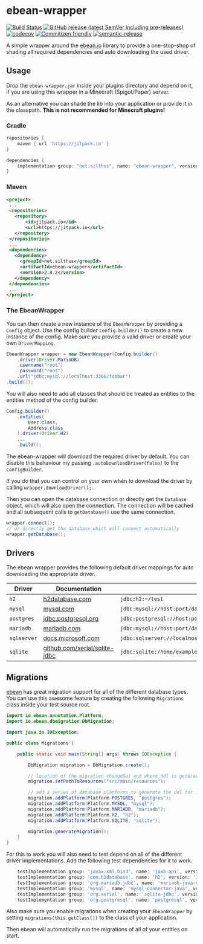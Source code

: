 # ebean-wrapper

[![Build Status](https://github.com/Silthus/ebean/workflows/Build/badge.svg)](../../actions?query=workflow%3ABuild)
[![GitHub release (latest SemVer including pre-releases)](https://img.shields.io/github/v/release/Silthus/ebean?include_prereleases&label=release)](../../releases)
[![codecov](https://codecov.io/gh/Silthus/spigot-plugin-template/branch/master/graph/badge.svg)](https://codecov.io/gh/Silthus/ebean)
[![Commitizen friendly](https://img.shields.io/badge/commitizen-friendly-brightgreen.svg)](http://commitizen.github.io/cz-cli/)
[![semantic-release](https://img.shields.io/badge/%20%20%F0%9F%93%A6%F0%9F%9A%80-semantic--release-e10079.svg)](https://github.com/semantic-release/semantic-release)

A simple wrapper around the [ebean.io](https://ebean.io) library to provide a one-stop-shop of shading all required dependencies and auto downloading the used driver.

## Usage

Drop the `ebean-wrapper.jar` inside your plugins directory and depend on it, if you are using this wrapper in a Minecraft (Spigot/Paper) server.

As an alternative you can shade the lib into your application or provide it in the classpath.
**This is not recommended for Minecraft plugins!**

### Gradle

```groovy
repositories {
    maven { url 'https://jitpack.io' }
}

dependencies {
    implementation group: "net.silthus", name: "ebean-wrapper", version: "2.8.2"
}
```

### Maven

 ```xml
<project>
  ...
  <repositories>
    <repository>
        <id>jitpack.io</id>
        <url>https://jitpack.io</url>
    </repository>
  </repositories>
  ...
  <dependencies>
    <dependency>
      <groupId>net.silthus</groupId>
      <artifactId>ebean-wrapper</artifactId>
      <version>2.8.2</version>
    </dependency>
  </dependencies>
  ...
</project>
```

### The EbeanWrapper

You can then create a new instance of the `EbeanWrapper` by providing a `Config` object. Use the config builder `Config.builder()` to create a new instance of the config.
Make sure you provide a valid driver or create your own `DriverMapping`.

```java
EbeanWrapper wrapper = new EbeanWrapper(Config.builder()
    .driver(Driver.MariaDB)
    .username("root")
    .password("root")
    .url("jdbc:mysql://localhost:3306/foobar")
.build());
```

You will also need to add all classes that should be treated as entities to the entities method of the config builder.

```java
Config.builder()
    .entities(
        User.class,
        Address.class
    ).driver(Driver.H2)
    ...
    .build();
```

The ebean-wrapper will download the required driver by default. You can disable this behaviour my passing `.autoDownloadDriver(false)` to the `ConfigBuilder`.

If you do that you can control on your own when to download the driver by calling `wrapper.downloadDriver();`.

Then you can open the database connection or directly get the `Database` object, which will also open the connection.
The connection will be cached and all subsequent calls to `getDatabase()` use the same connection.

```java
wrapper.connect();
// or directly get the database which will connect automatically
wrapper.getDatabase();
```

## Drivers

The ebean wrapper provides the following default driver mappings for auto downloading the appropriate driver.

| Driver | Documentation | ConnectionString |
| ---- | ----- | ----- |
| `h2` | [h2database.com](http://www.h2database.com/) | `jdbc:h2:~/test` |
| `mysql` | [mysql.com](https://dev.mysql.com/doc/connector-j/8.0/en/connector-j-reference-jdbc-url-format.html) | `jdbc:mysql://host:port/database` |
| `postgres` | [jdbc.postgresql.org](https://jdbc.postgresql.org/documentation/80/connect.html) | `jdbc:postgresql://host:port/database` |
| `mariadb` | [mariadb.com](https://mariadb.com/kb/en/about-mariadb-connector-j/) | `jdbc:mysql://host:port/database` |
| `sqlserver` | [docs.microsoft.com](https://docs.microsoft.com/en-us/sql/connect/jdbc/building-the-connection-url?view=sql-server-ver15) | `jdbc:sqlserver://localhost:1433;databaseName=AdventureWorks;integratedSecurity=true;` |
| `sqlite` | [github.com/xerial/sqlite-jdbc](https://github.com/xerial/sqlite-jdbc) | `jdbc:sqlite:/home/example/mydatabase.db` |

## Migrations

[ebean](http://ebean.io) has great migration support for all of the different database types.
You can use this awesome feature by creating the following `Migrations` class inside your test source root.

```java
import io.ebean.annotation.Platform;
import io.ebean.dbmigration.DbMigration;

import java.io.IOException;

public class Migrations {

    public static void main(String[] args) throws IOException {

        DbMigration migration = DbMigration.create();

        // location of the migration changeSet and where ddl is generated to
        migration.setPathToResources("src/main/resources");

        // add a series of database platforms to generate the ddl for ...
        migration.addPlatform(Platform.POSTGRES, "postgres");
        migration.addPlatform(Platform.MYSQL, "mysql");
        migration.addPlatform(Platform.MARIADB, "mariadb");
        migration.addPlatform(Platform.H2, "h2");
        migration.addPlatform(Platform.SQLITE, "sqlite");

        migration.generateMigration();
    }
}
```

For this to work you will also need to test depend on all of the different driver implementations.
Add the following test dependencies for it to work.

```groovy
    testImplementation group: 'javax.xml.bind', name: 'jaxb-api', version: '2.8.2'
    testImplementation group: 'com.h2database', name: 'h2', version: '2.8.200'
    testImplementation group: 'org.mariadb.jdbc', name: 'mariadb-java-client', version: '2.8.2'
    testImplementation group: 'mysql', name: 'mysql-connector-java', version: '2.8.22'
    testImplementation group: 'org.xerial', name: 'sqlite-jdbc', version: '3.32.3.2'
    testImplementation group: 'org.postgresql', name: 'postgresql', version: '42.2.18'
```

Also make sure you enable migrations when creating your `EbeanWrapper` by setting `migrations(this.getClass())` to the class of your application.

Then ebean will automatically run the migrations of all of your entities on start.
